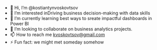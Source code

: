 - 👋 Hi, I’m @kostiantynvoskovtsov
- 👀 I’m interested inDriving business decision-making with data skills 
- 🌱 I’m currently learning best ways to sreate impactful dashboards in Power BI
- 💞️ I’m looking to collaborate on business analytics projects.
- 📫 How to reach me kvoskovtsov@gmail.com
- ⚡ Fun fact: we might met someday somehow

<!---
kostiantynvoskovtsov/kostiantynvoskovtsov is a ✨ special ✨ repository because its `README.md` (this file) appears on your GitHub profile.
You can click the Preview link to take a look at your changes.
--->
